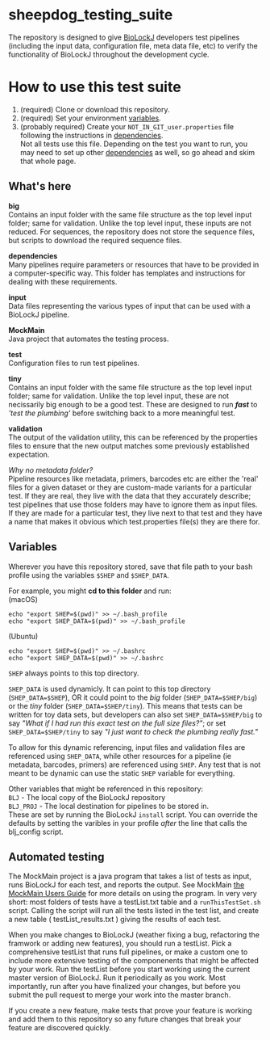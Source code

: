 # sheepdog_testing_suite

The repository is designed to give [BioLockJ](https://github.com/msioda/BioLockJ) developers test pipelines (including the input data, configuration file, meta data file, etc) to verify the functionality of BioLockJ throughout the development cycle.

# How to use this test suite

1. (required) Clone or download this repository.
1. (required) Set your environment [variables](https://github.com/IvoryC/sheepdog_testing_suite/blob/master/README.md#variables).
1. (probably required) Create your `NOT_IN_GIT_user.properties` file following the instructions in [dependencies](https://github.com/IvoryC/sheepdog_testing_suite/tree/master/dependencies#properties-files).<br>Not all tests use this file. Depending on the test you want to run, you may need to set up other [dependencies](https://github.com/IvoryC/sheepdog_testing_suite/tree/master/dependencies) as well, so go ahead and skim that whole page.

## What's here

**big**<br>
Contains an input folder with the same file structure as the top level input folder; same for validation. Unlike the top level input, these inputs are not reduced.  For sequences, the repository does not store the sequence files, but scripts to download the required sequence files.

**dependencies**<br>
Many pipelines require parameters or resources that have to be provided in a computer-specific way.  This folder has templates and instructions for dealing with these requirements.

**input**<br>
Data files representing the various types of input that can be used with a BioLockJ pipeline.

**MockMain**<br>
Java project that automates the testing process.

**test**<br>
Configuration files to run test pipelines.

**tiny**<br>
Contains an input folder with the same file structure as the top level input folder; same for validation.  Unlike the top level input, these are not necissarily big enough to be a good test.  These are designed to run **_fast_** to _'test the plumbing'_ before switching back to a more meaningful test.

**validation**<br>
The output of the validation utility, this can be referenced by the properties files to ensure that the new output matches some previously established expectation.

_Why no metadata folder?_<br>
Pipeline resources like metadata, primers, barcodes etc are either the 'real' files for a given dataset or they are custom-made variants for a particular test.  If they are real, they live with the data that they accurately describe; test pipelines that use those folders may have to ignore them as input files.  If they are made for a particular test, they live next to that test and they have a name that makes it obvious which test.properties file(s) they are there for.  

## Variables

Wherever you have this repository stored, save that file path to your bash profile using the variables `$SHEP` and `$SHEP_DATA`.

For example, you might **cd to this folder** and run:<br>
(macOS)
```
echo "export SHEP=$(pwd)" >> ~/.bash_profile
echo "export SHEP_DATA=$(pwd)" >> ~/.bash_profile
```
(Ubuntu)
```
echo "export SHEP=$(pwd)" >> ~/.bashrc
echo "export SHEP_DATA=$(pwd)" >> ~/.bashrc
```

`SHEP` always points to this top directory.

`SHEP_DATA` is used dynamicly.  It can point to this top directory (`SHEP_DATA=$SHEP`), OR it could point to the _big_ folder (`SHEP_DATA=$SHEP/big`) or the _tiny_ folder (`SHEP_DATA=$SHEP/tiny`).  This means that tests can be written for toy data sets, but developers can also set `SHEP_DATA=$SHEP/big` to say _"What if I had run this exact test on the full size files?"_; or set `SHEP_DATA=$SHEP/tiny` to say _"I just want to check the plumbing really fast."_ 

To allow for this dynamic referencing, input files and validation files are referenced using `SHEP_DATA`, while other resources for a pipeline (ie metadata, barcodes, primers) are referenced using `SHEP`.  Any test that is not meant to be dynamic can use the static `SHEP` variable for everything.

Other variables that might be referenced in this repository:<br>
`BLJ` - The local copy of the BioLockJ repository                    
`BLJ_PROJ` - The local destination for pipelines to be stored in.
<br>These are set by running the BioLockJ `install` script.  You can override the defaults by setting the varibles in your profile _after_ the line that calls the blj_config script.

## Automated testing

The MockMain project is a java program that takes a list of tests as input, runs BioLockJ for each test, and reports the output.  See MockMain [the MockMain Users Guide](https://github.com/IvoryC/sheepdog_testing_suite/blob/master/MockMain/README.md#mockmain-user-guide) for more details on using the program.  In very very short: most folders of tests have a testList.txt table and a `runThisTestSet.sh` script.  Calling the script will run all the tests listed in the test list, and create a new table ( testList_results.txt ) giving the results of each test.  

When you make changes to BioLockJ (weather fixing a bug, refactoring the framwork or adding new features), you should run a testList.  Pick a comprehensive testList that runs full pipelines, or make a custom one to include more extensive testing of the componenents that might be affected by your work.  Run the testList before you start working using the current master version of BioLockJ.  Run it periodically as you work.  Most importantly, run after you have finalized your changes, but before you submit the pull request to merge your work into the master branch.

If you create a new feature, make tests that prove your feature is working and add them to this repository so any future changes that break your feature are discovered quickly.

